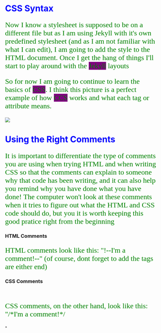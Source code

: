 <html>
	<head>
		<style>
			p {
				color: Green;
				font-family: Garamond;
        font-size: 24px;
			}
			h1 {
				color: Blue;
			}
			span {
				background-color: purple;
			}
		</style>
		<title>Getting to Grips with CSS</title>
	</head>
	<body>
    <h1>CSS Syntax</h1>
    <p>Now I know a stylesheet is supposed to be on a different file but as I am using Jekyll with it's own predefined stylesheet (and as I am not familiar with what I can edit), I am going to add the style to the HTML document. Once I get the hang of things I'll start to play around with the <span>Jekyll</span> layouts</p>
   <p>So for now I am going to continue to learn the basics of <span>CSS</span>. I think this picture is a perfect example of how <span>CCS</span> works and what each tag or attribute means.</p>
   <a href="codecademy.com/courses/web-beginner-en-HZA3b" targer="blank">
    <img src="https://s3.eu-west-2.amazonaws.com/sallearnstocode.images/CSS+Syntax.png" />
   </a>
   <h1>Using the Right Comments</h1>
   <p>It is important to differentiate the type of comments you are using when trying HTML and when writing CSS so that the comments can explain to someone why that code has been writing, and it can also help you remind why you have done what you have done! The computer won't look at these comments when it tries to figure out what the HTML and CSS code should do, but you it is worth keeping this good pratice right from the beginning</p>
   <h3>HTML Comments</h3>
   <p>HTML comments look like this: "!--I'm a comment!--" (of course, dont forget to add the tags are either end)
</p>
   <h3>CSS Comments</h3>
   <p>CSS comments, on the other hand, look like this: "/*I'm a comment!*/</p>"
  </body>
</html>
